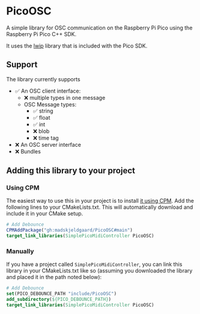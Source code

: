 # PicoOSC

A simple library for OSC communication on the Raspberry Pi Pico using the Raspberry Pi Pico C++ SDK.

It uses the [lwip](https://github.com/lwip-tcpip/lwip) library that is included with the Pico SDK.

## Support

The library currently supports

- ✅ An OSC client interface:
    - ❌ multiple types in one message
    - OSC Message types:
        - ✅ string
        - ✅ float
        - ✅ int
        - ❌ blob
        - ❌ time tag
- ❌ An OSC server interface
- ❌ Bundles

## Adding this library to your project

### Using CPM
The easiest way to use this in your project is to install [it using CPM](https://github.com/cpm-cmake/CPM.cmake). Add the following lines to your CMakeLists.txt. This will automatically download and include it in your CMake setup.

```cmake
# Add Debounce
CPMAddPackage("gh:madskjeldgaard/PicoOSC#main")
target_link_libraries(SimplePicoMidiController PicoOSC)
```

### Manually
If you have a project called `SimplePicoMidiController`, you can link this library in your CMakeLists.txt like so (assuming you downloaded the library and placed it in the path noted below):  

```cmake
# Add Debounce
set(PICO_DEBOUNCE_PATH "include/PicoOSC")
add_subdirectory(${PICO_DEBOUNCE_PATH})
target_link_libraries(SimplePicoMidiController PicoOSC)
```
